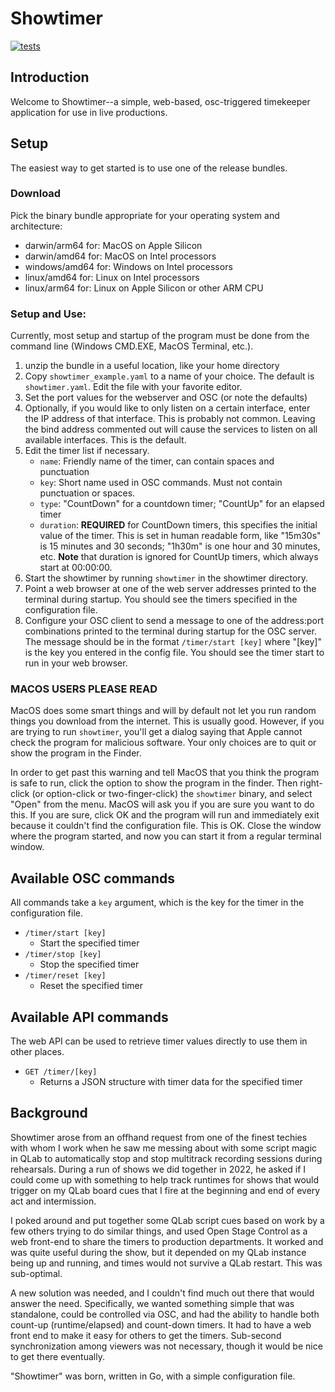 # Showtimer
[![tests](https://github.com/jwoytek/showtimer/actions/workflows/test.yaml/badge.svg)](https://github.com/jwoytek/showtimer/actions/workflows/test.yaml)
## Introduction
Welcome to Showtimer--a simple, web-based, osc-triggered timekeeper
application for use in live productions. 

## Setup
The easiest way to get started is to use one of the release bundles.

### Download
Pick the binary bundle appropriate for your operating system and
architecture:
- darwin/arm64 for: MacOS on Apple Silicon
- darwin/amd64 for: MacOS on Intel processors
- windows/amd64 for: Windows on Intel processors
- linux/amd64 for: Linux on Intel processors
- linux/arm64 for: Linux on Apple Silicon or other ARM CPU

### Setup and Use:
Currently, most setup and startup of the program must be done from the
command line (Windows CMD.EXE, MacOS Terminal, etc.). 

1. unzip the bundle in a useful location, like your home directory
2. Copy `showtimer_example.yaml` to a name of your choice. The default
   is `showtimer.yaml`. Edit the file with your favorite editor.
3. Set the port values for the webserver and OSC (or note the defaults)
4. Optionally, if you would like to only listen on a certain interface,
   enter the IP address of that interface. This is probably not common.
   Leaving the bind address commented out will cause the services to listen
   on all available interfaces. This is the default.
5. Edit the timer list if necessary. 
    - `name`: Friendly name of the timer, can contain spaces and punctuation
    - `key`: Short name used in OSC commands. Must not contain punctuation or spaces.
    - `type`: "CountDown" for a countdown timer; "CountUp" for an elapsed timer
    - `duration`: __REQUIRED__ for CountDown timers, this specifies the 
      initial value of the timer. This is set in human readable form, like 
      "15m30s" is 15 minutes and 30 seconds; "1h30m" is one hour and 30 minutes, etc.
      **Note** that duration is ignored for CountUp timers, which always start 
      at 00:00:00.
6. Start the showtimer by running `showtimer` in the showtimer directory.
7. Point a web browser at one of the web server addresses printed to the 
   terminal during startup. You should see the timers specified in the
   configuration file.
8. Configure your OSC client to send a message to one of the address:port
   combinations printed to the terminal during startup for the OSC server.
   The message should be in the format `/timer/start [key]` where "[key]" is
   the key you entered in the config file. You should see the timer start
   to run in your web browser. 

### MACOS USERS PLEASE READ
MacOS does some smart things and will by default not let you run random
things you download from the internet. This is usually good. However, if
you are trying to run `showtimer`, you'll get a dialog saying that Apple
cannot check the program for malicious software. Your only choices are to
quit or show the program in the Finder. 

In order to get past this warning and tell MacOS that you think the program
is safe to run, click the option to show the program in the finder. Then
right-click (or option-click or two-finger-click) the `showtimer` binary, 
and select "Open" from the menu. MacOS will ask you if you are sure you 
want to do this. If you are sure, click OK and the program will run and
immediately exit because it couldn't find the configuration file. This is
OK. Close the window where the program started, and now you can start it
from a regular terminal window. 

## Available OSC commands
All commands take a `key` argument, which is the key for the timer in the
configuration file. 

* `/timer/start [key]`
    * Start the specified timer
* `/timer/stop [key]`
    * Stop the specified timer
* `/timer/reset [key]`
    * Reset the specified timer

## Available API commands
The web API can be used to retrieve timer values directly to use them in 
other places.
* `GET /timer/[key]`
    * Returns a JSON structure with timer data for the specified timer

## Background
Showtimer arose from an offhand request from one of the finest techies
with whom I work when he saw me messing about with some script magic
in QLab to automatically stop and stop multitrack recording sessions
during rehearsals. During a run of shows we did together in 2022, he 
asked if I could come up with something to help track runtimes for 
shows that would trigger on my QLab board cues that I fire at the 
beginning and end of every act and intermission. 

I poked around and put together some QLab script cues based on work
by a few others trying to do similar things, and used Open Stage
Control as a web front-end to share the timers to production 
departments. It worked and was quite useful during the show, but it
depended on my QLab instance being up and running, and times would
not survive a QLab restart. This was sub-optimal. 

A new solution was needed, and I couldn't find much out there that
would answer the need. Specifically, we wanted something simple
that was standalone, could be controlled via OSC, and had the ability
to handle both count-up (runtime/elapsed) and count-down timers. It
had to have a web front end to make it easy for others to get the 
timers. Sub-second synchronization among viewers was not necessary,
though it would be nice to get there eventually. 

"Showtimer" was born, written in Go, with a simple configuration 
file.
